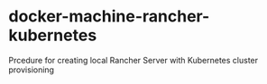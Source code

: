 # docker-machine-rancher-kubernetes
Prcedure for creating local Rancher Server with Kubernetes cluster provisioning
